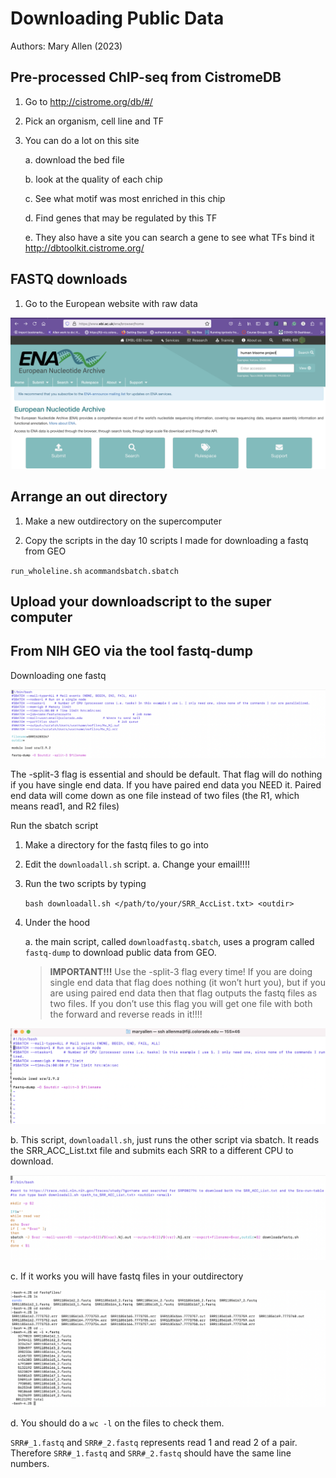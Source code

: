 # Downloading Public Data

Authors: Mary Allen (2023)

## Pre-processed ChIP-seq from CistromeDB 

1. Go to http://cistrome.org/db/#/

2. Pick an organism, cell line and TF

3. You can do a lot on this site

   a. download the bed file

   b. look at the quality of each chip

   c. See what motif was most enriched in this chip

   d. Find genes that may be regulated by this TF

   e. They also have a site you can search a gene to see what TFs bind it
http://dbtoolkit.cistrome.org/

## FASTQ downloads
1. Go to the European website with raw data

![ENA screen shot](download_data_images/gotoENA.png)



## Arrange an out directory

1. Make a new outdirectory on the supercomputer

2. Copy the scripts in the day 10 scripts I made for downloading a fastq from GEO

`run_wholeline.sh`
`acommandsbatch.sbatch`


## Upload your downloadscript to the super computer



## From NIH GEO via the tool fastq-dump

Downloading one fastq

![NCBI download](md_images/downloading_data_image1.png)

The -split-3 flag is essential and should be default. That flag will do nothing if you have single end data. If you have paired end data you NEED it. Paired end data will come down as one file instead of two files (the R1, which means read1, and R2 files) 

Run the sbatch script 
1. Make a directory for the fastq files to go into
2. Edit the `downloadall.sh` script. 
   a. Change your email!!!!
3. Run the two scripts by typing 

   `bash downloadall.sh </path/to/your/SRR_AccList.txt> <outdir>`

4. Under the hood 

   a. the main script, called `downloadfastq.sbatch`, uses a program called `fastq-dump` to download public data from GEO. 

   > **IMPORTANT!!!** Use the -split-3 flag every time! If you are doing single end data that flag does nothing (it won’t hurt you), but if you are using paired end data then that flag outputs the fastq files as two files. If you don’t use this flag you will get one file with both the forward and reverse reads in it!!!!

![Fastq-dump](md_images/downloading_data_image9.png)


   b. This script, `downloadall.sh`, just runs the other script via sbatch. It reads the SRR_ACC_List.txt file and submits each SRR to a different CPU to download. 

![SRP download C](md_images/downloading_data_image8.png)


   c. If it works you will have fastq files in your outdirectory

![SRP download C](md_images/downloading_data_image10.png)


   d. You should do a `wc -l` on the files to check them. 

`SRR#_1.fastq` and `SRR#_2.fastq` represents read 1 and read 2 of a pair. Therefore `SRR#_1.fastq` and `SRR#_2.fastq` should have the same line numbers. 


